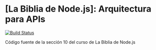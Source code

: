 # [La Biblia de Node.js]: Arquitectura para APIs

[![Build Status](https://travis-ci.org/MarluanEspiritusanto/backend-section.png?branch=master)](https://travis-ci.org/MarluanEspiritusanto/backend-section)

Código fuente de la sección 10 del curso de La Biblia de Node.js
